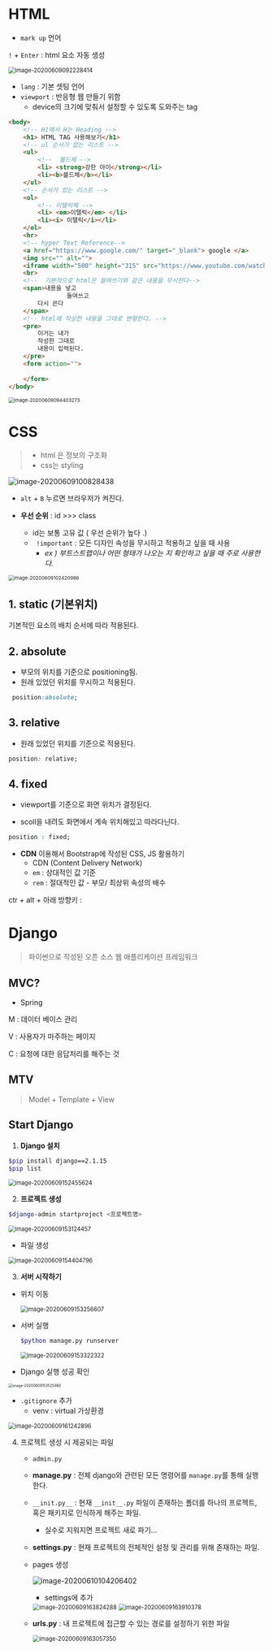 # HTML

* `mark up` 언어

`!` + `Enter` : html 요소 자동 생성

<img src="images/image-20200609092228414.png" alt="image-20200609092228414" style="zoom:80%;" />

* `lang` : 기본 셋팅 언어
* `viewport` : 반응형 웹 만들기 위함
  * device의 크기에 맞춰서 설정할 수 있도록 도와주는 tag

```html
<body>
    <!-- H1에서 H는 Heading -->
    <h1> HTML TAG 사용해보기</h1>
    <!-- ul 순서가 없는 리스트 -->
    <ul>
        <!--  볼드체 -->
        <li> <strong>강한 아이</strong></li>
        <li><b>볼드체</b></li>
    </ul>
    <!-- 순서가 있는 리스트 -->
    <ol>
        <!-- 이탤릭체 -->
        <li> <em>이탤릭</em> </li>
        <li><i> 이탤릭</i></li>
    </ol>
    <hr>
    <!-- hyper Text Reference-->
    <a href="https://www.google.com/" target="_blank"> google </a>
    <img src="" alt="">
    <iframe width="500" height="315" src="https://www.youtube.com/watch?v=p9EpMpFMmvk"></iframe> 
    <br>
    <!--  기본적으로 html은 들여쓰기와 같은 내용을 무시한다-->
    <span>내용을 넣고
                들여쓰고 
        다시 쓴다
    </span>
    <!-- html에 작성한 내용을 그대로 변형한다. -->
    <pre>
        이거는 내가 
        작성한 그대로 
        내용이 입력된다.
    </pre>
    <form action="">
   
    </form>
</body>
```

<img src="images/image-20200609094403273.png" alt="image-20200609094403273" style="zoom: 67%;" />





# CSS

> * html 은 정보의 구조화
> * css는 styling

![image-20200609100828438](images/image-20200609100828438.png)

* `alt` + `B` 누르면 브라우저가 켜진다.

* **우선 순위** : id >>> class 
  * id는 보통 고유 값 ( 우선 순위가 높다 .)
  * ` !important` : 모든 디자인 속성을 무시하고 적용하고 싶을 때 사용
    * *ex ) 부트스트랩이나 어떤 형태가 나오는 지 확인하고 싶을 때 주로 사용한다.* 

<img src="images/image-20200609102420986.png" alt="image-20200609102420986" style="zoom:67%;" />

## 1. static (기본위치)

기본적인 요소의 배치 순서에 따라 적용된다.

## 2. absolute 

* 부모의 위치를 기준으로 positioning됨.
* 원래 있었던 위치를 무시하고 적용된다.

```css
 position:absolute;
```



## 3. relative

* 원래 있었던 위치를 기준으로 적용된다.

```css
position: relative;
```



## 4. fixed

* viewport를 기준으로 화면 위치가 결정된다.

* scoll을 내려도 화면에서 계속 위치해있고 따라다닌다.

```css
position : fixed;
```





* **CDN** 이용해서 Bootstrap에 작성된 CSS, JS 활용하기
  * CDN (Content Delivery Network)
  * `em` : 상대적인 값 기준
  * `rem` : 절대적인 값 - 부모/ 최상위 속성의 배수





ctr + alt + 아래 방향키 :

# Django

>  파이썬으로 작성된 오픈 소스 웹 애플리케이션 프레임워크

## MVC? 

* Spring

M : 데이터 베이스 관리

V : 사용자가 마주하는 페이지

C : 요청에 대한 응답처리를 해주는 것



##  **MTV** 

> Model + Template + View 





## Start Django

1. **Django 설치**

```bash
$pip install django==2.1.15
$pip list
```



<img src="images/image-20200609152455624.png" alt="image-20200609152455624" style="zoom:80%;" />

2. **프로젝트 생성**

```bash
$django-admin startproject <프로젝트명>
```



<img src="images/image-20200609153124457.png" alt="image-20200609153124457" style="zoom:80%;" />

* 파일 생성

<img src="images/image-20200609154404796.png" alt="image-20200609154404796" style="zoom:80%;" />

3. **서버 시작하기**

* 위치 이동

  <img src="images/image-20200609153256607.png" alt="image-20200609153256607" style="zoom:80%;" />

* 서버 실행

  ```bash
  $python manage.py runserver
  ```

  <img src="images/image-20200609153322322.png" alt="image-20200609153322322" style="zoom:80%;" />

* Django 실행 성공 확인

<img src="images/image-20200609153525460.png" alt="image-20200609153525460" style="zoom:50%;" />

* `.gitignore` 추가
  * venv : virtual 가상환경

<img src="images/image-20200609161242896.png" alt="image-20200609161242896" style="zoom:80%;" />

4. 프로젝트 생성 시 제공되는 파일

   * `admin.py` 

   * **manage.py** : 전체 django와 관련된 모든 명령어를 `manage.py`를 통해 실행한다.

   * `__init.py__` : 현재 `__init__.py` 파일이 존재하는 폴더를 하나의 프로젝트, 혹은 패키지로 인식하게 해주는 파일.

     * 실수로 지워지면 프로젝트 새로 파기...

   * **settings.py** : 현재 프로젝트의 전체적인 설정 및 관리를 위해 존재하는 파일.

   * pages 생성

     ![image-20200610104206402](images/image-20200610104206402.png)

     * settings에 추가
   
     <img src="images/image-20200609163824288.png" alt="image-20200609163824288" style="zoom:80%;" />
   
     <img src="images/image-20200609163910378.png" alt="image-20200609163910378" style="zoom:80%;" />
   
   * **urls.py** : 내 프로젝트에 접근할 수 있는 경로를 설정하기 위한 파일
   
     <img src="images/image-20200609163057350.png" alt="image-20200609163057350" style="zoom:80%;" />
   
   
